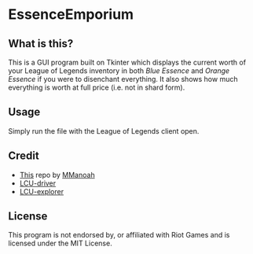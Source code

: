 # EssenceEmporium
## What is this?
This is a GUI program built on Tkinter which displays the current worth of your League of Legends inventory in both *Blue Essence* and *Orange Essence* if you were to disenchant everything.
It also shows how much everything is worth at full price (i.e. not in shard form).

## Usage
Simply run the file with the League of Legends client open.

## Credit
* [This](https://github.com/MManoah/lol-champion-and-skin-count) repo by [MManoah](https://github.com/MManoah)
* [LCU-driver](https://github.com/sousa-andre/lcu-driver)
* [LCU-explorer](https://github.com/HextechDocs/lcu-explorer)

## License
This program is not endorsed by, or affiliated with Riot Games and is licensed under the MIT License.

